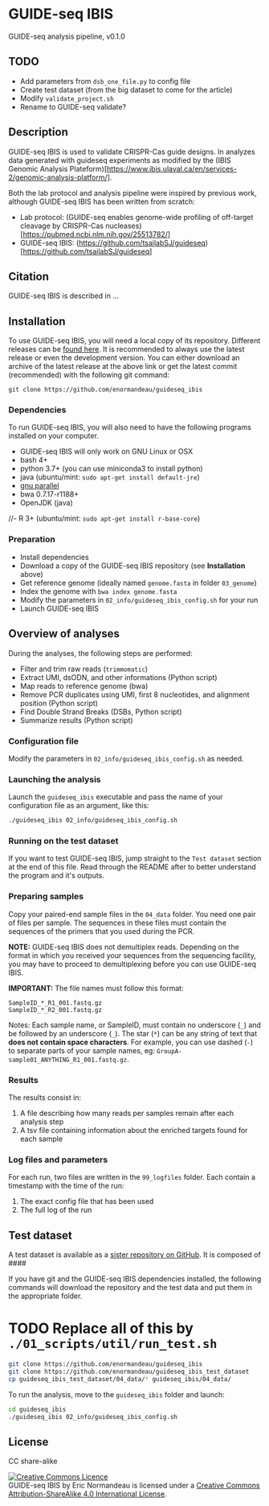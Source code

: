 # GUIDE-seq IBIS

GUIDE-seq analysis pipeline, v0.1.0

## TODO

- Add parameters from `dsb_one_file.py` to config file
- Create test dataset (from the big dataset to come for the article)
- Modify `validate_project.sh`
- Rename to GUIDE-seq validate?

## Description

GUIDE-seq IBIS is used to validate CRISPR-Cas guide designs. In analyzes data
generated with guideseq experiments as modified by the (IBIS Genomic Analysis
Plateform)[https://www.ibis.ulaval.ca/en/services-2/genomic-analysis-platform/].

Both the lab protocol and analysis pipeline were inspired by previous work, although
GUIDE-seq IBIS has been written from scratch:

- Lab protocol: (GUIDE-seq enables genome-wide profiling of off-target cleavage
by CRISPR-Cas nucleases)[https://pubmed.ncbi.nlm.nih.gov/25513782/]
- GUIDE-seq IBIS:
(https://github.com/tsailabSJ/guideseq)[https://github.com/tsailabSJ/guideseq]

## Citation

GUIDE-seq IBIS is described in ...

## Installation

To use GUIDE-seq IBIS, you will need a local copy of its repository. Different
releases can be [found here](https://github.com/enormandeau/guideseq_ibis/tags).
It is recommended to always use the latest release or even the development
version. You can either download an archive of the latest release at the above
link or get the latest commit (recommended) with the following git command:

```
git clone https://github.com/enormandeau/guideseq_ibis
```

### Dependencies

To run GUIDE-seq IBIS, you will also need to have the following programs installed
on your computer.

- GUIDE-seq IBIS will only work on GNU Linux or OSX
- bash 4+
- python 3.7+ (you can use miniconda3 to install python)
- java (ubuntu/mint: `sudo apt-get install default-jre`)
- [gnu parallel](https://www.gnu.org/software/parallel/)
- bwa 0.7.17-r1188+
- OpenJDK (java)

//- R 3+ (ubuntu/mint: `sudo apt-get install r-base-core`)

### Preparation

- Install dependencies
- Download a copy of the GUIDE-seq IBIS repository (see **Installation** above)
- Get reference genome (ideally named `genome.fasta` in folder `03_genome`)
- Index the genome with `bwa index genome.fasta`
- Modify the parameters in `02_info/guideseq_ibis_config.sh` for your run
- Launch GUIDE-seq IBIS

## Overview of analyses

During the analyses, the following steps are performed:

- Filter and trim raw reads (`trimmomatic`)
- Extract UMI, dsODN, and other informations (Python script)
- Map reads to reference genome (bwa)
- Remove PCR duplicates using UMI, first 8 nucleotides, and alignment position (Python script)
- Find Double Strand Breaks (DSBs, Python script)
- Summarize results (Python script)

### Configuration file

Modify the parameters in `02_info/guideseq_ibis_config.sh` as needed.

### Launching the analysis

Launch the `guideseq_ibis` executable and pass the name of your configuration
file as an argument, like this:

```bash
./guideseq_ibis 02_info/guideseq_ibis_config.sh
```

### Running on the test dataset

If you want to test GUIDE-seq IBIS, jump straight to the `Test dataset` section
at the end of this file. Read through the README after to better understand the
program and it's outputs.

### Preparing samples

Copy your paired-end sample files in the `04_data` folder. You need one pair of
files per sample. The sequences in these files must contain the sequences of
the primers that you used during the PCR.

**NOTE:** GUIDE-seq IBIS does not demultiplex reads. Depending on the format in
which you received your sequences from the sequencing facility, you may have to
proceed to demultiplexing before you can use GUIDE-seq IBIS.

**IMPORTANT:** The file names must follow this format:

```
SampleID_*_R1_001.fastq.gz
SampleID_*_R2_001.fastq.gz
```

Notes: Each sample name, or SampleID, must contain no underscore (`_`) and be
followed by an underscore (`_`). The star (`*`) can be any string of text that
**does not contain space characters**. For example, you can use dashed (`-`) to
separate parts of your sample names, eg: `GroupA-sample01_ANYTHING_R1_001.fastq.gz`.

### Results

The results consist in:
1. A file describing how many reads per samples remain after each analysis step
1. A tsv file containing information about the enriched targets found for each
   sample

### Log files and parameters

For each run, two files are written in the `99_logfiles` folder. Each
contain a timestamp with the time of the run:

1. The exact config file that has been used
1. The full log of the run

## Test dataset

A test dataset is available as a [sister repository on
GitHub](https://github.com/enormandeau/guideseq_ibis_test_dataset). It is
composed of ####

If you have git and the GUIDE-seq IBIS dependencies installed, the following
commands will download the repository and the test data and put them in the
appropriate folder.

# TODO Replace all of this by `./01_scripts/util/run_test.sh` 

```bash
git clone https://github.com/enormandeau/guideseq_ibis
git clone https://github.com/enormandeau/guideseq_ibis_test_dataset
cp guideseq_ibis_test_dataset/04_data/* guideseq_ibis/04_data/
```

To run the analysis, move to the `guideseq_ibis` folder and launch:

```bash
cd guideseq_ibis
./guideseq_ibis 02_info/guideseq_ibis_config.sh
```

## License

CC share-alike

<a rel="license" href="http://creativecommons.org/licenses/by-sa/4.0/"><img alt="Creative Commons Licence" style="border-width:0" src="https://i.creativecommons.org/l/by-sa/4.0/88x31.png" /></a><br /><span xmlns:dct="http://purl.org/dc/terms/" property="dct:title">GUIDE-seq IBIS</span> by <span xmlns:cc="http://creativecommons.org/ns#" property="cc:attributionName">Eric Normandeau</span> is licensed under a <a rel="license" href="http://creativecommons.org/licenses/by-sa/4.0/">Creative Commons Attribution-ShareAlike 4.0 International License</a>.
